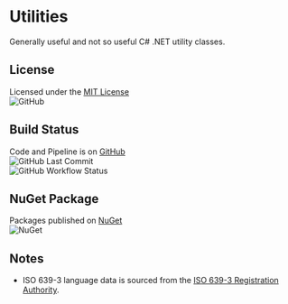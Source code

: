 # Utilities

Generally useful and not so useful C# .NET utility classes.

## License

Licensed under the [MIT License](./LICENSE)  
![GitHub](https://img.shields.io/github/license/ptr727/Utilities)

## Build Status

Code and Pipeline is on [GitHub](https://github.com/ptr727/Utilities)  
![GitHub Last Commit](https://img.shields.io/github/last-commit/ptr727/Utilities?logo=github)  
![GitHub Workflow Status](https://img.shields.io/github/workflow/status/ptr727/Utilities/Build%20and%20Publish%20Pipeline?logo=github)

## NuGet Package

Packages published on [NuGet](https://www.nuget.org/packages/InsaneGenius.Utilities/)  
![NuGet](https://img.shields.io/nuget/v/InsaneGenius.Utilities?logo=nuget)

## Notes

- ISO 639-3 language data is sourced from the [ISO 639-3 Registration Authority](https://iso639-3.sil.org/code_tables/download_tables).
